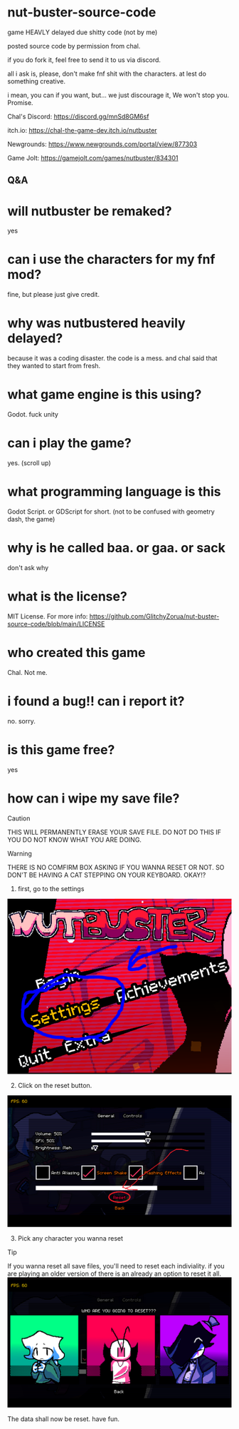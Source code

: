 # nut-buster-source-code
game HEAVLY delayed due shitty code (not by me)

posted source code by permission from chal.

if you do fork it, feel free to send it to us via discord.

all i ask is, please, don't make fnf shit with the characters. at lest do something creative.

i mean, you can if you want, but... we just discourage it, We won't stop you. Promise.

Chal's Discord: https://discord.gg/mnSd8GM6sf

itch.io: https://chal-the-game-dev.itch.io/nutbuster

Newgrounds: https://www.newgrounds.com/portal/view/877303

Game Jolt: https://gamejolt.com/games/nutbuster/834301

## Q&A

# will nutbuster be remaked?
yes

# can i use the characters for my fnf mod?
fine, but please just give credit.

# why was nutbustered heavily delayed?
because it was a coding disaster. the code is a mess. and chal said that they wanted to start from fresh. 

# what game engine is this using?
Godot. fuck unity

# can i play the game?

yes. (scroll up)

# what programming language is this 

Godot Script. or GDScript for short. (not to be confused with geometry dash, the game)

# why is he called baa. or gaa. or sack

don't ask why

# what is the license?
MIT License. For more info: https://github.com/GlitchyZorua/nut-buster-source-code/blob/main/LICENSE

# who created this game

Chal. Not me.

# i found a bug!! can i report it?
no. sorry.

# is this game free?
yes

# how can i wipe my save file?

> [!CAUTION]
> THIS WILL PERMANENTLY ERASE YOUR SAVE FILE. DO NOT DO THIS IF YOU DO NOT KNOW WHAT YOU ARE DOING.

> [!WARNING]
> THERE IS NO COMFIRM BOX ASKING IF YOU WANNA RESET OR NOT. SO DON'T BE HAVING A CAT STEPPING ON YOUR KEYBOARD. OKAY!?


1. first, go to the settings

![](https://github.com/GlitchyZorua/GlitchyZorua.github.io/blob/main/projects/random/nb_0.PNG?raw=true)



2. Click on the reset button.

![](https://github.com/GlitchyZorua/GlitchyZorua.github.io/blob/main/projects/random/nb_1.png?raw=true)

3. Pick any character you wanna reset
> [!TIP]
> If you wanna reset all save files, you'll need to reset each indiviality. if you are playing an older version of there is an already an option to reset it all.
![](https://github.com/GlitchyZorua/GlitchyZorua.github.io/blob/main/projects/random/nb_2.PNG?raw=true)

The data shall now be reset. have fun.
